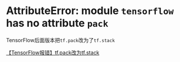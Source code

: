 # AttributeError: module `tensorflow` has no attribute `pack`

TensorFlow后面版本把`tf.pack`改为了`tf.stack`

[【TensorFlow报错】tf.pack改为tf.stack](http://blog.csdn.net/lwplwf/article/details/75189801)